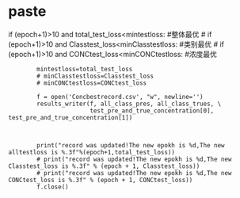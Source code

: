 # paste
  if (epoch+1)>10 and total_test_loss<mintestloss:        #整体最优
        # if (epoch+1)>10 and Classtest_loss<minClasstestloss:        #类别最优
        # if (epoch+1)>10 and CONCtest_loss<minCONCtestloss:        #浓度最优

            mintestloss=total_test_loss
            # minClasstestloss=Classtest_loss
            # minCONCtestloss=CONCtest_loss

            f = open('Concbestrecord.csv', "w", newline='')
            results_writer(f, all_class_pres, all_class_trues, \
                           test_pre_and_true_concentration[0], test_pre_and_true_concentration[1])



            print("record was updated!The new epokh is %d,The new alltestloss is %.3f"%(epoch+1,total_test_loss))
            # print("record was updated!The new epokh is %d,The new Classtest_loss is %.3f" % (epoch + 1, Classtest_loss))
            # print("record was updated!The new epokh is %d,The new CONCtest_loss is %.3f" % (epoch + 1, CONCtest_loss))
            f.close()
